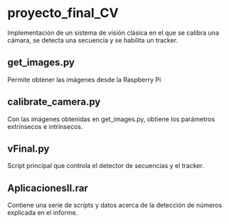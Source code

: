 # proyecto_final_CV
Implementación de un sistema de visión clásica en el que se calibra una cámara, se detecta una secuencia y se habilita un tracker.
## get_images.py
Permite obtener las imágenes desde la Raspberry Pi

## calibrate_camera.py
Con las imágenes obtenidas en get_images.py, obtiene los parámetros extrínsecos e intrínsecos.

## vFinal.py
Script principal que controla el detector de secuencias y el tracker.

## AplicacionesII.rar
Contiene una serie de scripts y datos acerca de la detección de números explicada en el informe.

